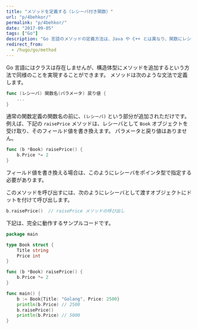 ```yaml
---
title: "メソッドを定義する（レシーバ付き関数）"
url: "p/4behkor/"
permalink: "p/4behkor/"
date: "2017-09-05"
tags: ["Go"]
description: "Go 言語のメソッドの定義方法は、Java や C++ とは異なり、関数にレシーバを指定するという文法を使用します。"
redirect_from:
  - /hugo/go/method
---
```


Go 言語にはクラスは存在しませんが、構造体型にメソッドを追加するという方法で同様のことを実現することができます。
メソッドは次のような文法で定義します。

```go
func (レシーバ) 関数名(パラメータ) 戻り値 {
    ...
}
```

通常の関数定義の関数名の前に、`(レシーバ)` という部分が追加されただけです。
例えば、下記の `raisePrice` メソッドは、レシーバとして `Book` オブジェクトを受け取り、そのフィールド値を書き換えます。
パラメータと戻り値はありません。

```go
func (b *Book) raisePrice() {
	b.Price *= 2
}
```

フィールド値を書き換える場合は、このようにレシーバをポインタ型で指定する必要があります。

このメソッドを呼び出すには、次のようにレシーバとして渡すオブジェクトにドットを付けて呼び出します。

```go
b.raisePrice()  // raisePrice メソッドの呼び出し
```

下記は、完全に動作するサンプルコードです。

```go
package main

type Book struct {
	Title string
	Price int
}

func (b *Book) raisePrice() {
	b.Price *= 2
}

func main() {
	b := Book{Title: "Golang", Price: 2500}
	println(b.Price) // 2500
	b.raisePrice()
	println(b.Price) // 5000
}
```

